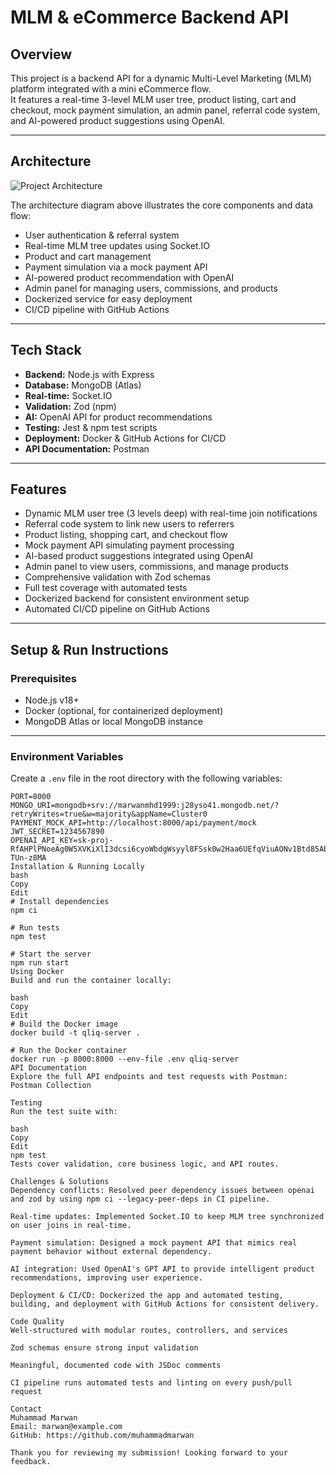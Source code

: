 # MLM & eCommerce Backend API

## Overview

This project is a backend API for a dynamic Multi-Level Marketing (MLM) platform integrated with a mini eCommerce flow.  
It features a real-time 3-level MLM user tree, product listing, cart and checkout, mock payment simulation, an admin panel, referral code system, and AI-powered product suggestions using OpenAI.

---

## Architecture

![Project Architecture](https://app.eraser.io/workspace/TanO9qri00NQvVpQYtrc?origin=share)

The architecture diagram above illustrates the core components and data flow:

- User authentication & referral system  
- Real-time MLM tree updates using Socket.IO  
- Product and cart management  
- Payment simulation via a mock payment API  
- AI-powered product recommendation with OpenAI  
- Admin panel for managing users, commissions, and products  
- Dockerized service for easy deployment  
- CI/CD pipeline with GitHub Actions  

---

## Tech Stack

- **Backend:** Node.js with Express  
- **Database:** MongoDB (Atlas)  
- **Real-time:** Socket.IO  
- **Validation:** Zod (npm)  
- **AI:** OpenAI API for product recommendations  
- **Testing:** Jest & npm test scripts  
- **Deployment:** Docker & GitHub Actions for CI/CD  
- **API Documentation:** Postman  

---

## Features

- Dynamic MLM user tree (3 levels deep) with real-time join notifications  
- Referral code system to link new users to referrers  
- Product listing, shopping cart, and checkout flow  
- Mock payment API simulating payment processing  
- AI-based product suggestions integrated using OpenAI  
- Admin panel to view users, commissions, and manage products  
- Comprehensive validation with Zod schemas  
- Full test coverage with automated tests  
- Dockerized backend for consistent environment setup  
- Automated CI/CD pipeline on GitHub Actions  

---

## Setup & Run Instructions

### Prerequisites

- Node.js v18+  
- Docker (optional, for containerized deployment)  
- MongoDB Atlas or local MongoDB instance  

---

### Environment Variables

Create a `.env` file in the root directory with the following variables:

```env
PORT=8000
MONGO_URI=mongodb+srv://marwanmhd1999:j28yso41.mongodb.net/?retryWrites=true&w=majority&appName=Cluster0
PAYMENT_MOCK_API=http://localhost:8000/api/payment/mock
JWT_SECRET=1234567890
OPENAI_API_KEY=sk-proj-RfAHPlPNoeAg0W5XVKiXlI3dcsi6cyoWbdgWsyyl8FSsk0w2Haa6UEfqViuAONv1Btd85AbXRCnic92Kwh7P5T-TUn-z8MA
Installation & Running Locally
bash
Copy
Edit
# Install dependencies
npm ci

# Run tests
npm test

# Start the server
npm run start
Using Docker
Build and run the container locally:

bash
Copy
Edit
# Build the Docker image
docker build -t qliq-server .

# Run the Docker container
docker run -p 8000:8000 --env-file .env qliq-server
API Documentation
Explore the full API endpoints and test requests with Postman:
Postman Collection

Testing
Run the test suite with:

bash
Copy
Edit
npm test
Tests cover validation, core business logic, and API routes.

Challenges & Solutions
Dependency conflicts: Resolved peer dependency issues between openai and zod by using npm ci --legacy-peer-deps in CI pipeline.

Real-time updates: Implemented Socket.IO to keep MLM tree synchronized on user joins in real-time.

Payment simulation: Designed a mock payment API that mimics real payment behavior without external dependency.

AI integration: Used OpenAI's GPT API to provide intelligent product recommendations, improving user experience.

Deployment & CI/CD: Dockerized the app and automated testing, building, and deployment with GitHub Actions for consistent delivery.

Code Quality
Well-structured with modular routes, controllers, and services

Zod schemas ensure strong input validation

Meaningful, documented code with JSDoc comments

CI pipeline runs automated tests and linting on every push/pull request

Contact
Muhammad Marwan
Email: marwan@example.com
GitHub: https://github.com/muhammadmarwan

Thank you for reviewing my submission! Looking forward to your feedback.